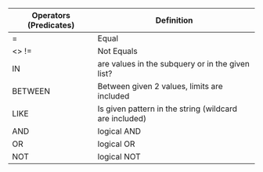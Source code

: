 | Operators (Predicates)  | Definition |
|---------------------------|-------------------------------------------------------------------|
| = | Equal |
| <> != | Not Equals |
| IN                        | are values in the subquery or in the given list?               |
| BETWEEN                   | Between given 2 values, limits are included|
| LIKE                      | Is given pattern in the string (wildcard are included) |
| AND                       | logical AND |
| OR                        | logical OR  |
| NOT                       | logical NOT |